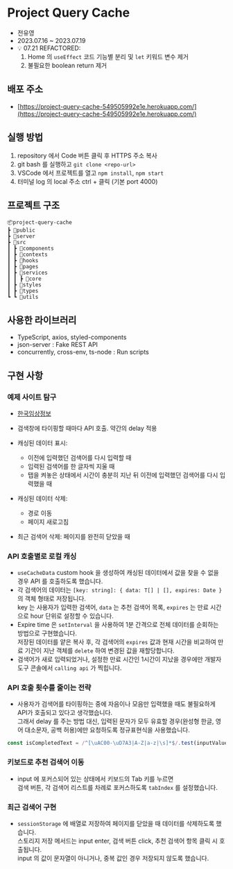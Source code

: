 # Project Query Cache

- 전유영
- 2023.07.16 ~ 2023.07.19
- :bulb: 07.21 REFACTORED:
  1. Home 의 `useEffect` 코드 기능별 분리 및 `let` 키워드 변수 제거
  2. 불필요한 boolean return 제거

## 배포 주소

- [https://project-query-cache-549505992e1e.herokuapp.com/](https://project-query-cache-549505992e1e.herokuapp.com/)

## 실행 방법

1. repository 에서 Code 버튼 클릭 후 HTTPS 주소 복사
2. git bash 를 실행하고 `git clone <repo-url>`
3. VSCode 에서 프로젝트를 열고 `npm install`, `npm start`
4. 터미널 log 의 local 주소 ctrl + 클릭 (기본 port 4000)

## 프로젝트 구조

```
📦project-query-cache
┣ 📂public
┣ 📂server
┣ 📂src
┃ ┣ 📂components
┃ ┣ 📂contexts
┃ ┣ 📂hooks
┃ ┣ 📂pages
┃ ┣ 📂services
┃ ┃ ┣ 📂core
┃ ┣ 📂styles
┃ ┣ 📂types
┗ ┗ 📂utils
```

## 사용한 라이브러리

- TypeScript, axios, styled-components
- json-server : Fake REST API
- concurrently, cross-env, ts-node : Run scripts

## 구현 사항

### 예제 사이트 탐구

- [한국임상정보](https://clinicaltrialskorea.com/)

- 검색창에 타이핑할 때마다 API 호출. 약간의 delay 적용
- 캐싱된 데이터 표시:

  - 이전에 입력했던 검색어를 다시 입력할 때
  - 입력된 검색어를 한 글자씩 지울 때
  - 탭을 켜놓은 상태에서 시간이 충분히 지난 뒤 이전에 입력했던 검색어를 다시 입력했을 때

- 캐싱된 데이터 삭제:

  - 경로 이동
  - 페이지 새로고침

- 최근 검색어 삭제: 페이지를 완전히 닫았을 때

### API 호출별로 로컬 캐싱

- `useCacheData` custom hook 을 생성하여 캐싱된 데이터에서 값을 찾을 수 없을 경우 API 를 호출하도록 했습니다.
- 각 검색어의 데이터는 `[key: string]: { data: T[] | [], expires: Date }` 의 객체 형태로 저장됩니다.  
  key 는 사용자가 입력한 검색어, `data` 는 추천 검색어 목록, `expires` 는 만료 시간으로 hour 단위로 설정할 수 있습니다.
- Expire time 은 `setInterval` 을 사용하여 1분 간격으로 전체 데이터를 순회하는 방법으로 구현했습니다.  
  저장된 데이터를 얕은 복사 후, 각 검색어의 `expires` 값과 현재 시간을 비교하여 만료 기간이 지난 객체를 `delete` 하여 변경된 값을 재할당합니다.
- 검색어가 새로 입력되었거나, 설정한 만료 시간인 1시간이 지났을 경우에만 개발자 도구 콘솔에서 `calling api` 가 찍힙니다.

### API 호출 횟수를 줄이는 전략

- 사용자가 검색어를 타이핑하는 중에 자음이나 모음만 입력했을 때도 불필요하게 API가 호출되고 있다고 생각했습니다.  
  그래서 delay 를 주는 방법 대신, 입력된 문자가 모두 유효할 경우(완성형 한글, 영어 대소문자, 공백 허용)에만 요청하도록 정규표현식을 사용했습니다.

```js
const isCompletedText = /^[\uAC00-\uD7A3|A-Z|a-z|\s]*$/.test(inputValue);
```

### 키보드로 추천 검색어 이동

- input 에 포커스되어 있는 상태에서 키보드의 Tab 키를 누르면  
  검색 버튼, 각 검색어 리스트를 차례로 포커스하도록 `tabIndex` 를 설정했습니다.

### 최근 검색어 구현

- `sessionStorage` 에 배열로 저장하여 페이지를 닫았을 때 데이터를 삭제하도록 했습니다.  
  스토리지 저장 메서드는 input enter, 검색 버튼 click, 추천 검색어 항목 클릭 시 호출됩니다.  
  input 의 값이 문자열이 아니거나, 중복 값인 경우 저장되지 않도록 했습니다.
